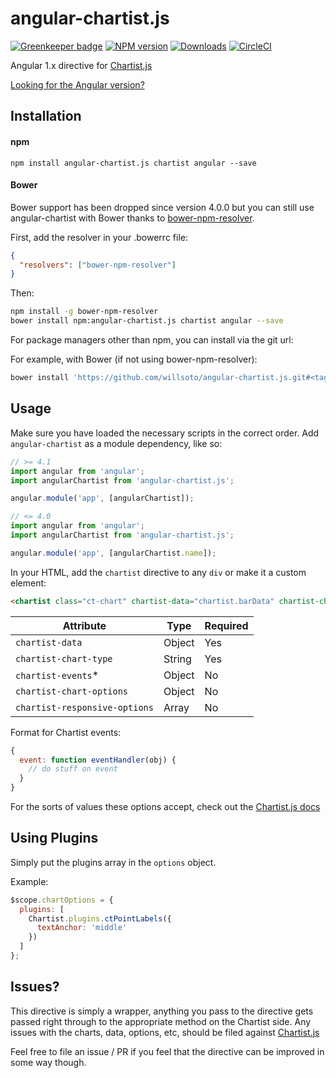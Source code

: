 # angular-chartist.js

[![Greenkeeper badge](https://badges.greenkeeper.io/willsoto/angular-chartist.js.svg)](https://greenkeeper.io/)
[![NPM version][npm-image]][npm-url]
[![Downloads][download-badge]][npm-url]
[![CircleCI](https://circleci.com/gh/willsoto/angular-chartist.js.svg?style=svg)](https://circleci.com/gh/willsoto/angular-chartist.js)

Angular 1.x directive for [Chartist.js](http://gionkunz.github.io/chartist-js/)

[Looking for the Angular version?](https://github.com/willsoto/ng-chartist)

## Installation

#### npm

```
npm install angular-chartist.js chartist angular --save
```

#### Bower

Bower support has been dropped since version 4.0.0 but you can still use angular-chartist with Bower thanks to [bower-npm-resolver](https://www.npmjs.com/package/bower-npm-resolver).

First, add the resolver in your .bowerrc file:

```json
{
  "resolvers": ["bower-npm-resolver"]
}
```

Then:

```sh
npm install -g bower-npm-resolver
bower install npm:angular-chartist.js chartist angular --save
```

For package managers other than npm, you can install via the git url:

For example, with Bower (if not using bower-npm-resolver):

```sh
bower install 'https://github.com/willsoto/angular-chartist.js.git#<tag>' --save
```

## Usage

Make sure you have loaded the necessary scripts in the correct order.
Add `angular-chartist` as a module dependency, like so:

```js
// >= 4.1
import angular from 'angular';
import angularChartist from 'angular-chartist.js';

angular.module('app', [angularChartist]);
```

```js
// <= 4.0
import angular from 'angular';
import angularChartist from 'angular-chartist.js';

angular.module('app', [angularChartist.name]);
```

In your HTML, add the `chartist` directive to any `div` or make it a custom element:

```html
<chartist class="ct-chart" chartist-data="chartist.barData" chartist-chart-type="Bar"></chartist>
```

| Attribute                     | Type   | Required |
| ----------------------------- | ------ | -------- |
| `chartist-data`               | Object | Yes      |
| `chartist-chart-type`         | String | Yes      |
| `chartist-events`\*           | Object | No       |
| `chartist-chart-options`      | Object | No       |
| `chartist-responsive-options` | Array  | No       |

Format for Chartist events:

```js
{
  event: function eventHandler(obj) {
    // do stuff on event
  }
}
```

For the sorts of values these options accept, check out the [Chartist.js docs](http://gionkunz.github.io/chartist-js/api-documentation.html)

## Using Plugins

Simply put the plugins array in the `options` object.

Example:

```js
$scope.chartOptions = {
  plugins: [
    Chartist.plugins.ctPointLabels({
      textAnchor: 'middle'
    })
  ]
};
```

## Issues?

This directive is simply a wrapper, anything you pass to the directive gets passed right through to the appropriate method
on the Chartist side. Any issues with the charts, data, options, etc, should be filed against [Chartist.js](https://github.com/gionkunz/chartist-js)

Feel free to file an issue / PR if you feel that the directive can be improved in some way though.

[npm-url]: https://npmjs.org/package/angular-chartist.js
[npm-image]: https://img.shields.io/npm/v/angular-chartist.js.svg?style=flat-square
[depstat-url]: https://david-dm.org/willsoto/angular-chartist.js
[depstat-image]: https://david-dm.org/willsoto/angular-chartist.js.svg?style=flat-square
[devstat-url]: https://david-dm.org/willsoto/angular-chartist.js#info=devDependencies
[devstat-image]: https://david-dm.org/willsoto/angular-chartist.js/dev-status.svg
[download-badge]: http://img.shields.io/npm/dm/angular-chartist.js.svg?style=flat-square

